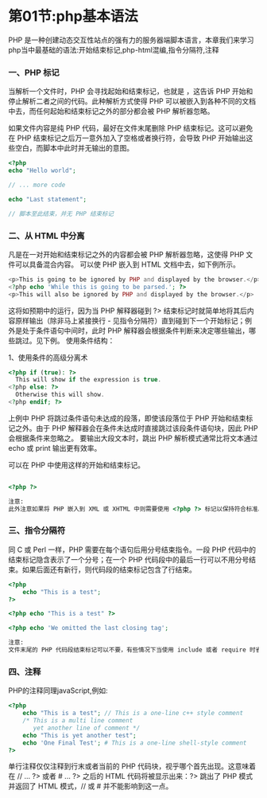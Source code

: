 # 第01节:php基本语法
PHP 是一种创建动态交互性站点的强有力的服务器端脚本语言，本章我们来学习php当中最基础的语法:开始结束标记,php-html混编,指令分隔符,注释

### 一、PHP 标记
当解析一个文件时，PHP 会寻找起始和结束标记，也就是 <?php 和 ?>，这告诉 PHP 开始和停止解析二者之间的代码。此种解析方式使得 PHP 可以被嵌入到各种不同的文档中去，而任何起始和结束标记之外的部分都会被 PHP 解析器忽略。

如果文件内容是纯 PHP 代码，最好在文件末尾删除 PHP 结束标记。这可以避免在 PHP 结束标记之后万一意外加入了空格或者换行符，会导致 PHP 开始输出这些空白，而脚本中此时并无输出的意图。

``` php
<?php
echo "Hello world";

// ... more code

echo "Last statement";

// 脚本至此结束，并无 PHP 结束标记
```

### 二、从 HTML 中分离
凡是在一对开始和结束标记之外的内容都会被 PHP 解析器忽略，这使得 PHP 文件可以具备混合内容。 可以使 PHP 嵌入到 HTML 文档中去，如下例所示。
``` php
<p>This is going to be ignored by PHP and displayed by the browser.</p>
<?php echo 'While this is going to be parsed.'; ?>
<p>This will also be ignored by PHP and displayed by the browser.</p>
```

这将如预期中的运行，因为当 PHP 解释器碰到 ?> 结束标记时就简单地将其后内容原样输出（除非马上紧接换行 - 见指令分隔符）直到碰到下一个开始标记；例外是处于条件语句中间时，此时 PHP 解释器会根据条件判断来决定哪些输出，哪些跳过。见下例。
使用条件结构：

1、使用条件的高级分离术
``` php
<?php if (true): ?>
  This will show if the expression is true.
<?php else: ?>
  Otherwise this will show.
<?php endif; ?>
```

上例中 PHP 将跳过条件语句未达成的段落，即使该段落位于 PHP 开始和结束标记之外。由于 PHP 解释器会在条件未达成时直接跳过该段条件语句块，因此 PHP 会根据条件来忽略之。
要输出大段文本时，跳出 PHP 解析模式通常比将文本通过 echo 或 print 输出更有效率。

可以在 PHP 中使用这样的开始和结束标记。

``` html

<?php ?>
```

``` html
注意:
此外注意如果将 PHP 嵌入到 XML 或 XHTML 中则需要使用 <?php ?> 标记以保持符合标准。
```

### 三、指令分隔符
同 C 或 Perl 一样，PHP 需要在每个语句后用分号结束指令。一段 PHP 代码中的结束标记隐含表示了一个分号；在一个 PHP 代码段中的最后一行可以不用分号结束。如果后面还有新行，则代码段的结束标记包含了行结束。

``` php
<?php
    echo "This is a test";
?>

<?php echo "This is a test" ?>

<?php echo 'We omitted the last closing tag';
```

``` html
注意:
文件末尾的 PHP 代码段结束标记可以不要，有些情况下当使用 include 或者 require 时省略掉会更好些，这样不期望的空白符就不会出现在文件末尾，之后仍然可以输出响应标头。在使用输出缓冲时也很便利，就不会看到由包含文件生成的不期望的空白符。
```

### 四、注释
PHP的注释同理javaScript,例如:
``` php
<?php
    echo "This is a test"; // This is a one-line c++ style comment
    /* This is a multi line comment
       yet another line of comment */
    echo "This is yet another test";
    echo 'One Final Test'; # This is a one-line shell-style comment
?>
```

单行注释仅仅注释到行末或者当前的 PHP 代码块，视乎哪个首先出现。这意味着在 // ... ?> 或者 # ... ?> 之后的 HTML 代码将被显示出来：?> 跳出了 PHP 模式并返回了 HTML 模式，// 或 # 并不能影响到这一点。